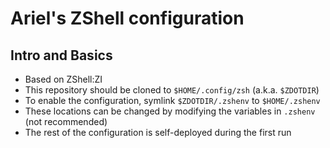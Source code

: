 # Ariel's ZShell configuration

## Intro and Basics

* Based on ZShell:ZI
* This repository should be cloned to `$HOME/.config/zsh` (a.k.a. `$ZDOTDIR`)
* To enable the configuration, symlink `$ZDOTDIR/.zshenv` to `$HOME/.zshenv`
* These locations can be changed by modifying the variables in `.zshenv` (not recommended)
* The rest of the configuration is self-deployed during the first run
